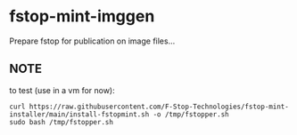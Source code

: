 # fstop-mint-imggen
Prepare fstop for publication on image files...

## NOTE
to test (use in a vm for now):
```
curl https://raw.githubusercontent.com/F-Stop-Technologies/fstop-mint-installer/main/install-fstopmint.sh -o /tmp/fstopper.sh
sudo bash /tmp/fstopper.sh
```
